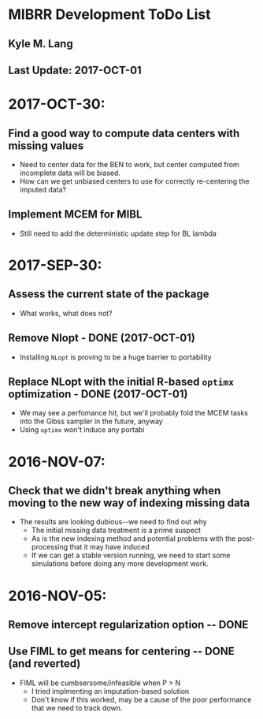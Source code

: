 # MIBRR Development ToDo List
## Kyle M. Lang
## Last Update: 2017-OCT-01

# 2017-OCT-30:
## Find a good way to compute data centers with missing values

- Need to center data for the BEN to work, but center computed from incomplete data will be biased.
- How can we get unbiased centers to use for correctly re-centering the imputed data?

## Implement MCEM for MIBL

- Still need to add the deterministic update step for BL lambda

# 2017-SEP-30:
## Assess the current state of the package

- What works, what does not?

## Remove Nlopt - DONE (2017-OCT-01)

- Installing `NLopt` is proving to be a huge barrier to portability

## Replace NLopt with the initial R-based `optimx` optimization - DONE (2017-OCT-01)

- We may see a perfomance hit, but we'll probably fold the MCEM tasks into the Gibss sampler in the future, anyway
- Using `optimx` won't induce any portabi

# 2016-NOV-07:
## Check that we didn't break anything when moving to the new way of indexing missing data

- The results are looking dubious--we need to find out why
    - The initial missing data treatment is a prime suspect
    - As is the new indexing method and potential problems with the post-processing that it may have induced
    - If we can get a stable version running, we need to start some simulations before doing any more development work.

# 2016-NOV-05:
## Remove intercept regularization option -- DONE
## Use FIML to get means for centering -- DONE (and reverted)

- FIML will be cumbsersome/infeasible when P > N
    - I tried implmenting an imputation-based solution
    - Don't know if this worked, may be a cause of the poor performance that we need to track down.
